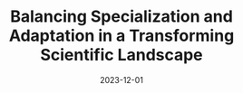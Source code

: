 ---
title: "Balancing Specialization and Adaptation in a Transforming Scientific Landscape"
collection: publications
paperurl: 'https://arxiv.org/abs/2312.14040'
link: https://arxiv.org/abs/2312.14040
tags:
    - tag: Science and Collective Intelligence
      id: science-and-collective-intelligence
      color: '#808000'
      text_color: '#ffffff'
    - tag: Optimal Transport
      id: optimal-transport
      color: '#D3D3D3'
      text_color: '#000000'
    - tag: Natural language processing
      id: natural-language-processing
      color: '#8B0000'
      text_color: '#ffffff'
    - tag: Networks
      id: networks
      color: '#9932CC'
      text_color: '#ffffff'
    - tag: Bayesian inference
      id: bayesian-inference
      color: '#D8BFD8'
      text_color: '#000000'
    - tag: Inverse problems
      id: inverse-problems
      color: '#5F9EA0'
      text_color: '#ffffff'
type: preprints
date: 2023-12-01
venue: 'arXiv'
authors: <b>Gautheron L.</b>
citation: ' Lucas Gautheron, &quot;Balancing Specialization and Adaptation in a Transforming Scientific Landscape.&quot; arXiv, 2023.'
---